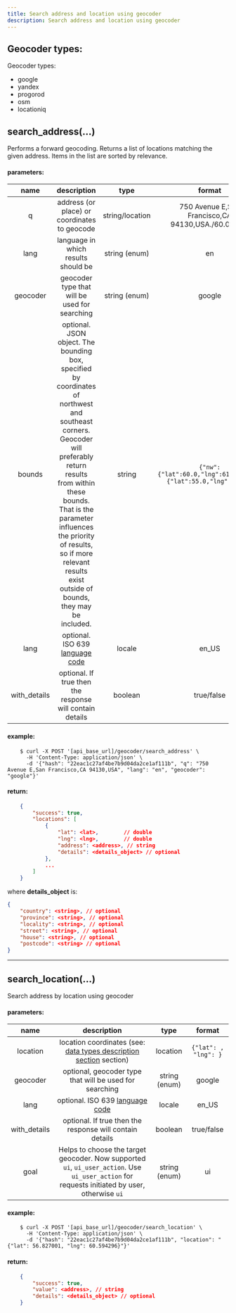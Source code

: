 ```yaml
---
title: Search address and location using geocoder
description: Search address and location using geocoder
---
```


## Geocoder types:

Geocoder types:

*   google
*   yandex
*   progorod
*   osm
*   locationiq

## search_address(...)

Performs a forward geocoding. Returns a list of locations matching the given address. Items in the list are sorted by relevance.

#### parameters:

| name | description | type | format |
| :------: | :------: | :-----:| :-----:|
| q | address (or place) or coordinates to geocode | string/location | 750 Avenue E,San Francisco,CA 94130,USA./60.0, 61.0 |
| lang | language in which results should be | string (enum) | en |
| geocoder | geocoder type that will be used for searching | string (enum) | google |
| bounds | optional. JSON object. The bounding box, specified by coordinates of northwest and southeast corners. Geocoder will preferably return results from within these bounds. That is the parameter influences the priority of results, so if more relevant results exist outside of bounds, they may be included.| string | `{"nw":{"lat":60.0,"lng":61.0},"se":{"lat":55.0,"lng":60.0}}` |
| lang | optional. ISO 639 [language code](../../getting-started.md#data-types) | locale | en_US |
| with_details | optional. If true then the response will contain details | boolean | true/false |

#### example:

```abap
    $ curl -X POST '[api_base_url]/geocoder/search_address' \
      -H 'Content-Type: application/json' \ 
      -d '{"hash": "22eac1c27af4be7b9d04da2ce1af111b", "q": "750 Avenue E,San Francisco,CA 94130,USA", "lang": "en", "geocoder": "google"}' 
```

#### return:

```json
    {
        "success": true,
        "locations": [
            {
                "lat": <lat>,        // double
                "lng": <lng>,        // double
                "address": <address>, // string
                "details": <details_object> // optional
            },
            ...
        ]
    }
```

where **details_object** is:

```json
{
    "country": <string>, // optional
    "province": <string>, // optional
    "locality": <string>, // optional
    "street": <string>, // optional
    "house": <string>, // optional
    "postcode": <string> // optional
}
```
---

## search_location(…)

Search address by location using geocoder

#### parameters:

| name | description | type | format |
| :------: | :------: | :-----:| :-----:|
| location | location coordinates (see: [data types description section](../../getting-started.md#data-types) section) | location | `{"lat": , "lng": }` |
| geocoder | optional, geocoder type that will be used for searching | string (enum) | google |
| lang | optional. ISO 639 [language code](../../getting-started.md#data-types) | locale | en_US |
| with_details | optional. If true then the response will contain details | boolean | true/false |
| goal | Helps to choose the target geocoder. Now supported `ui`, `ui_user_action`. Use `ui_user_action` for requests initiated by user, otherwise `ui` | string (enum) | ui | 

#### example:

```abap
    $ curl -X POST '[api_base_url]/geocoder/search_location' \
      -H 'Content-Type: application/json' \ 
      -d '{"hash": "22eac1c27af4be7b9d04da2ce1af111b", "location": "{"lat": 56.827001, "lng": 60.594296}"}' 
```
#### return:

```json
    {
        "success": true,
        "value": <address>, // string
        "details": <details_object> // optional
    }
```
 
